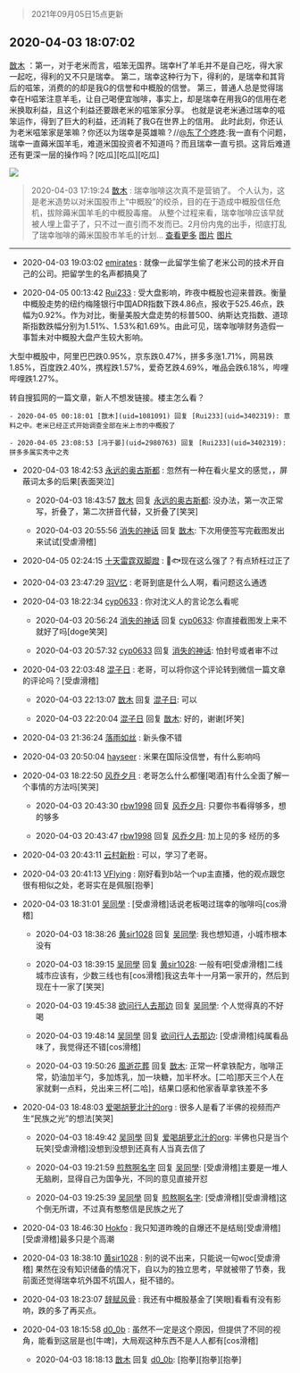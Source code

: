 > 2021年09月05日15点更新
<link rel="stylesheet" href="https://cdn.jsdelivr.net/gh/taotie6/sampleJSON@main/css/photo_show.css">


 ## 2020-04-03 18:07:02 

 [㪚木](https://www.coolapk.com/feed/17802915?shareKey=ODM2YjY5MGI2NmU0NjEzMTc1NDI~) ：第一，对于老米而言，嗞笨无国界。瑞幸H了羊毛并不是自己吃，得大家一起吃，得利的又不只是瑞幸。
第二，瑞幸这种行为下，得利的，是瑞幸和其背后的嗞笨，消费的的却是我G的信誉和中概股的信誉。
第三，普通人总是觉得瑞幸在H嗞笨注意羊毛，让自己喝便宜咖啡，事实上<!--break-->，却是瑞幸在用我G的信用在老米换取利益，且这个利益还要跟老米的嗞笨家分享。
也就是说老米通过瑞幸的嗞笨运作，得到了巨大的利益，还消耗了我G在世界上的信用。
此时此刻，你还认为老米嗞笨家是笨嘛？你还以为瑞幸是英雄嘛？//<a class="feed-link-uname" href="/u/东了个咚咚">@东了个咚咚</a>:我一直有个问题，瑞幸一直薅米国羊毛，难道米国投资者不知道吗？而且瑞幸一直亏损。这背后难道还有更深一层的操作吗？[吃瓜][吃瓜][吃瓜] 

<div class="album">
<img class="img-item" src="http://image.coolapk.com/feed/2019/0427/10/1081091_1556330659_0469@380x301.gif" />
</div>

> 2020-04-03 17:19:24 
> [㪚木](https://www.coolapk.com/feed/17801751?shareKey=M2FjMjI5N2I3MzEzNjEzMTc1NDI~) : 瑞幸咖啡这次真不是营销了。 个人认为，这是老米造势以对米国股市上“中概股”的绞杀，目的在于造成中概股信任危机，拔除薅米国羊毛的中概股毒瘤。 从整个过程来看，瑞幸咖啡应该早就被人埋上雷子了，只不过一直引而不发而已。2月份内鬼的出手，彻底打乱了瑞幸咖啡的薅米国股市羊毛的计划... <a href="">查看更多</a> 
[图片](http://image.coolapk.com/feed/2020/0403/17/1081091_c7742573_5563_8064@762x1369.jpeg)
[图片](http://image.coolapk.com/feed/2019/0329/08/1081091_1553819682_6682@500x254.gif)

 ------- 

- 2020-04-03 19:03:02 [emirates](uid=2140963) : 就像一此留学生偷了老米公司的技术开自己的公司。把留学生的名声都搞臭了 

- 2020-04-05 00:13:42 [Rui233](uid=3402319) : 受大盘影响，昨夜中概股也迎来普跌。衡量中概股走势的纽约梅隆银行中国ADR指数下跌4.86点，报收于525.46点，跌幅为0.92%。作为对比，衡量美股大盘走势的标普500、纳斯达克指数、道琼斯指数跌幅分别为1.51%、1.53%和1.69%。由此可见<!--break-->，瑞幸咖啡财务造假一事暂未对中概股大盘产生较大影响。

大型中概股中，阿里巴巴跌0.95%，京东跌0.47%，拼多多涨1.71%，网易跌1.85%，百度跌2.40%，携程跌1.57%，爱奇艺跌4.69%，唯品会跌6.18%，哔哩哔哩跌1.27%。

转自搜狐网的一篇文章，新人不想发链接。楼主怎么看？ 

    - 2020-04-05 00:18:01 [㪚木](uid=1081091) 回复 [Rui233](uid=3402319): 意料之中。老米已经正式开始调查全部在米上市的中概股了 

    - 2020-04-05 23:08:53 [冯于晏](uid=2980763) 回复 [Rui233](uid=3402319): 拼多多属实秀中之秀 

- 2020-04-03 18:42:53 [永远的奥古斯都](uid=1551630) : 忽然有一种在看火星文的感觉，，屏蔽词太多的后果[表面哭泣] 

    - 2020-04-03 18:43:57 [㪚木](uid=1081091) 回复 [永远的奥古斯都](uid=1551630): 没办法，第一次正常写，折叠了，第二次拼音代替，又折叠了[笑哭] 

    - 2020-04-03 20:55:56 [消失的神话](uid=880762) 回复 [㪚木](uid=1081091): 下次用便签写完截图发出来试试[受虐滑稽] 

- 2020-04-05 02:24:15 [十天雷霆双脚蹬](uid=2399177) : 🦟🐟现在这么强了？有点矫枉过正了 

- 2020-04-03 23:47:29 [羽V忆](uid=1291531) : 老哥到底是什么人啊，看问题这么通透 

- 2020-04-03 18:22:34 [cyp0633](uid=773302) : 你对沈义人的言论怎么看呢 

    - 2020-04-03 20:56:24 [消失的神话](uid=880762) 回复 [cyp0633](uid=773302): 你直接截图发上来不就好了吗[doge笑哭] 

    - 2020-04-03 20:57:32 [cyp0633](uid=773302) 回复 [消失的神话](uid=880762): 怕封号或者审不过 

- 2020-04-03 22:03:48 [混子日](uid=1878276) : 老哥，可以将你这个评论转到微信一篇文章的评论吗？[受虐滑稽] 

    - 2020-04-03 22:13:07 [㪚木](uid=1081091) 回复 [混子日](uid=1878276): 可以 

    - 2020-04-03 22:20:04 [混子日](uid=1878276) 回复 [㪚木](uid=1081091): 好的，谢谢[坏笑] 

- 2020-04-03 21:36:24 [落雨如丝](uid=171765) : 新头像不错 

- 2020-04-03 20:50:04 [hayseer](uid=1518748) : 米果在国际没信誉，有什么影响吗 

- 2020-04-03 18:22:50 [风乔夕月](uid=2725527) : 老哥怎么什么都懂[喝酒]有什么全面了解一个事情的方法吗[笑哭] 

    - 2020-04-03 20:43:30 [rbw1998](uid=602980) 回复 [风乔夕月](uid=2725527): 只要你书看得够多，想的够多 

    - 2020-04-03 20:43:47 [rbw1998](uid=602980) 回复 [风乔夕月](uid=2725527): 加上见的多 经历的多 

- 2020-04-03 20:43:11 [云村新粉](uid=809098) : 可以，学习了老哥。 

- 2020-04-03 20:41:13 [VFlying](uid=1355824) : 刚好看到b站一个up主直播，他的观点跟您很有相似之处，老哥实在是佩服[抱拳] 

- 2020-04-03 18:31:01 [吴同學](uid=1320218) : [受虐滑稽]话说老板喝过瑞幸的咖啡吗[cos滑稽] 

    - 2020-04-03 18:38:26 [黄sir1028](uid=905870) 回复 [吴同學](uid=1320218): 我也想知道，小城市根本没有 

    - 2020-04-03 18:39:15 [吴同學](uid=1320218) 回复 [黄sir1028](uid=905870): 一般有吧[受虐滑稽]二线城市应该有，少数三线也有[cos滑稽]我这去年十一月第一家开的，然后到现在十一家了[笑哭] 

    - 2020-04-03 19:45:38 [欲问行人去那边](uid=826969) 回复 [吴同學](uid=1320218): 个人觉得真的不好喝 

    - 2020-04-03 19:48:14 [吴同學](uid=1320218) 回复 [欲问行人去那边](uid=826969): [受虐滑稽]纯属看品味了，我觉得还不错[cos滑稽] 

    - 2020-04-03 19:50:26 [風逝花葬](uid=739984) 回复 [㪚木](uid=1081091): 正常一杯拿铁配方，咖啡正常，奶油加半勺，多加炼乳，加一块糖，加半杯水。[二哈]那天三个人在家就剩一点料，兑出来三杯[二哈]，结果口感和他家香草拿铁差不多 

- 2020-04-03 18:48:03 [爱喝胡萝北汁的org](uid=1377468) : 很多人是看了半佛的视频而产生“民族之光”的想法[笑哭] 

    - 2020-04-03 18:49:42 [吴同學](uid=1320218) 回复 [爱喝胡萝北汁的org](uid=1377468): 半佛也只是当个玩笑[受虐滑稽]没想到没想到还真有人当真去信了 

    - 2020-04-03 19:21:59 [煎熬啊名字](uid=941862) 回复 [吴同學](uid=1320218): [受虐滑稽]主要是一堆人无脑刷，显得自己为国争光，不同的意见直接开怼 

    - 2020-04-03 19:25:39 [吴同學](uid=1320218) 回复 [煎熬啊名字](uid=941862): [受虐滑稽][受虐滑稽]这个倒无所谓，不过真有憨憨信是民族之光了 

- 2020-04-03 18:46:30 [Hokfo](uid=2006127) : 我只知道昨晚的自爆还不是结局[受虐滑稽][受虐滑稽]最多只是个高潮 

- 2020-04-03 18:38:10 [黄sir1028](uid=905870) : 别的说不出来，只能说一句woc[受虐滑稽]
果然在没有知识储备的情况下，自以为的独立思考，早就被带了节奏，我前面还觉得瑞幸坑外国不坑国人，挺不错的。 

- 2020-04-03 18:23:07 [辞赋风骨](uid=875865) : 我还有中概股基金了[笑眼]看看有没有影响，跌的多了再买点。 

- 2020-04-03 18:15:58 [d0_0b](uid=466123) : 虽然不一定是这个原因，但提供了不同的视角，能看到这层是也[牛啤]，大局观这种东西不是人人都有[cos滑稽] 

    - 2020-04-03 18:18:13 [㪚木](uid=1081091) 回复 [d0_0b](uid=466123): [抱拳][抱拳][抱拳] 

